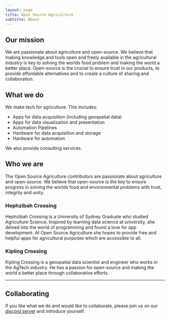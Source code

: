 ```yaml
---
layout: page
title: Open Source Agriculture
subtitle: About
---
```


## Our mission


We are passionate about agriculture and open-source. We believe that making knowledge and tools open and freely available in the agricultural industry is key to solving the worlds food problem and making the world a better place. Open-source is the crucial to ensure trust in our products, to provide affordable alternatives and to create a culture of sharing and collaboration.

## What we do

We make tech for agriculture. This includes:

- Apps for data acquisition (including geospatial data)
- Apps for data visualization and presentation
- Automation Pipelines 
- Hardware for data acquisition and storage
- Hardware for automation

We also provide consulting services.

## Who we are

The Open Source Agriculture contributors are passionate about agriculture and open-source. We believe that open-source is the key to ensure progress in solving the worlds food and environmental problems with trust, integrity and unity.

### Hephzibah Crossing

Hephzibah Crossing is a University of Sydney Graduate who studied Agriculture Science. Inspired by learning data science at university, she delved into the world of programming and found a love for app development. At Open Source Agriculture she hopes to provide free and helpful apps for agricultural purposes which are accessible to all.

### Kipling Crossing

Kipling Crossing is a geospatial data scientist and engineer who works in the AgTech industry. He has a passion for open-source and making the world a better place through collaborative efforts.

---

## Collaborating

If you like what we do and would like to collaborate, please join us on our [discord server](https://discord.gg/N7vZx3UBEc) and introduce yourself.